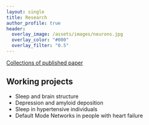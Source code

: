 ```yaml
---
layout: single
title: Research
author_profile: true
header:
  overlay_image: /assets/images/neurons.jpg
  overlay_color: "#000"
  overlay_filter: "0.5"
---
```


[Collections of published paper](https://www.ncbi.nlm.nih.gov/sites/myncbi/1bafvRVlojk5y/bibliography/53542200/public/?sort=date&direction=ascending)

## Working projects 
* Sleep and brain structure 
* Depression and amyloid deposition 
* Sleep in hypertensive individuals 
* Default Mode Networks in people with heart failure 
